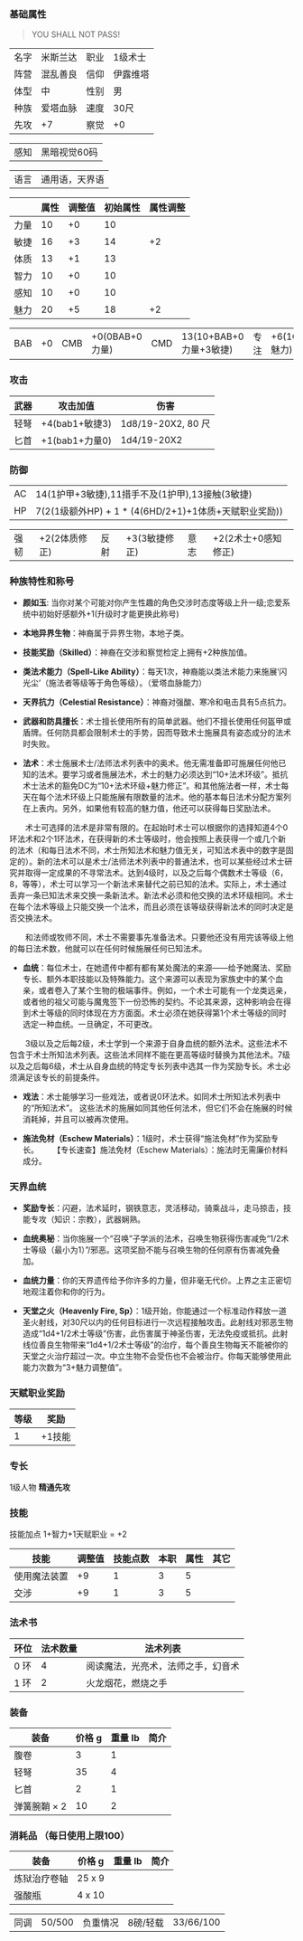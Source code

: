 ### 基础属性
> YOU SHALL NOT PASS!

<table>
  <tr>
      <td>名字</td>
      <td>米斯兰达</td>
      <td>职业</td>
      <td>1级术士</td>
  </tr>
  <tr>
      <td>阵营</td>
      <td>混乱善良</td>
      <td>信仰</td>
      <td>伊露维塔</td>
  </tr>
  <tr>
      <td>体型</td>
      <td>中</td>
      <td>性别</td>
      <td>男</td>
  </tr>
  <tr>
      <td>种族</td>
      <td>爱塔血脉</td>
      <td>速度</td>
      <td>30尺</td>
  </tr>
  <tr>
      <td>先攻</td>
      <td>+7</td>
      <td>察觉</td>
      <td>+0</td>
  </tr>
</table>
<table>
  <tr>
      <td>感知</td>
      <td>黑暗视觉60码</td>
  </tr>
</table>
<table>
    <tr>
        <td>语言</td>
        <td>通用语，天界语</td>
    </tr>
</table>

|      | 属性 | 调整值 | 初始属性 | 属性调整 |
| ---- | ---- | ------ | -------- | -------- |
| 力量 |  10  |   +0   |   10    |
| 敏捷 |  16  |   +3   |   14    | +2
| 体质 |  13  |   +1   |   13    |
| 智力 |  10  |   +0   |   10    |
| 感知 |  10  |   +0   |   10    |
| 魅力 |  20  |   +5   |   18    | +2

<table>
    <tr>
        <td>BAB</td>
        <td>+0</td>
	    <td>CMB</td>
        <td>+0(0BAB+0力量)</td>
		<td>CMD</td>
        <td>13(10+BAB+0力量+3敏捷)</td>
        <td>专注</td>
        <td>+6(1CL+5魅力)</td>
    </tr>
</table>

### 攻击

| 武器         | 攻击加值           | 伤害          |
| ------------ | ------------------ | ------------- |
| 轻弩 | +4(bab1+敏捷3)       | 1d8/19-20X2, 80 尺 |
| 匕首 | +1(bab1+力量0)       | 1d4/19-20X2 |

### 防御

<table>
    <tr>
        <td>AC</td>
        <td>14(1护甲+3敏捷),11措手不及(1护甲),13接触(3敏捷)</td>
    </tr>
    <tr>
        <td>HP</td>
        <td>7(2(1级额外HP) + 1 * (4(6HD/2+1)+1体质+天赋职业奖励))</td>
    </tr>
</table>
<table>
    <tr>
        <td>强韧</td>
        <td>+2(2体质修正)</td>
	    <td>反射</td>
        <td>+3(3敏捷修正)</td>
	    <td>意志</td>
        <td>+2(2术士+0感知修正)</td>
    </tr>
</table>


### 种族特性和称号

- **颜如玉**: 当你对某个可能对你产生性趣的角色交涉时态度等级上升一级;恋爱系统中初始好感额外+1(升级时才能更换此称号)

- **本地异界生物**：神裔属于异界生物，本地子类。

- **技能奖励（Skilled）**：神裔在交涉和察觉检定上拥有+2种族加值。

- **类法术能力（Spell-Like Ability）**：每天1次，神裔能以类法术能力来施展‘闪光尘’（施法者等级等于角色等级）。（爱塔血脉能力）

- **天界抗力（Celestial Resistance）**：神裔对强酸、寒冷和电击具有5点抗力。

- **武器和防具擅长**：术士擅长使用所有的简单武器。他们不擅长使用任何盔甲或盾牌。任何防具都会限制术士的手势，因而导致术士施展具有姿态成分的法术时失败。

- **法术**：术士施展术士/法师法术列表中的奥术。他无需准备即可施展任何他已知的法术。要学习或者施展法术，术士的魅力必须达到“10+法术环级”。抵抗术士法术的豁免DC为“10+法术环级+魅力修正”。和其他施法者一样，术士每天在每个法术环级上只能施展有限数量的法术。他的基本每日法术分配方案列在上表内。另外，如果他有较高的魅力值，他还可以获得每日奖励法术。

　　术士可选择的法术是非常有限的。在起始时术士可以根据你的选择知道4个0环法术和2个1环法术，在获得新的术士等级时，他会按照上表获得一个或几个新的法术（和每日法术不同，术士所知法术和魅力值无关，可知法术表中的数字是固定的）。新的法术可以是术士/法师法术列表中的普通法术，也可以某些经过术士研究并取得一定成果的不寻常法术。达到4级时，以及之后每个偶数术士等级（6，8，等等），术士可以学习一个新法术来替代之前已知的法术。实际上，术士通过丢弃一条已知法术来交换一条新法术。新法术必须和他交换的法术环级相同。术士在每个法术等级上只能交换一个法术，而且必须在该等级获得新法术的同时决定是否交换法术。

　　和法师或牧师不同，术士不需要事先准备法术。只要他还没有用完该等级上他的每日法术数，他就可以在任何时候施展任何已知法术。

- **血统**：每位术士，在她遗传中都有都有某处魔法的来源——给予她魔法、奖励专长、额外本职技能以及特殊能力。这个来源可以表现为家族史中的某个血亲，或者卷入了某个生物的极端事件。例如，一个术士可能有一个龙类远亲，或者他的祖父可能与魔鬼签下一份恐怖的契约。不论其来源，这种影响会在得到术士等级的同时体现在方方面面。术士必须在她获得第1个术士等级的同时选定一种血统。一旦确定，不可更改。

　　3级以及之后每2级，术士学到一个来源于自身血统的额外法术。这些法术不包含于术士所知法术列表。这些法术同样不能在更高等级时替换为其他法术。7级以及之后每6级，术士从自身血统的特定专长列表中选其一作为奖励专长。术士必须满足该专长的前提条件。

- **戏法**：术士能够学习一些戏法，或者说0环法术。如同术士所知法术列表中的“所知法术”。 这些法术的施展如同其他任何法术，但它们不会在施展的时候消耗掉，并且可以被再次使用。

- **施法免材（Eschew Materials）**：1级时，术士获得“施法免材”作为奖励专长。
　　【专长速查】施法免材（Eschew Materials）：施法时无需廉价材料成分。

### **天界血统**

- **奖励专长**：闪避，法术延时，钢铁意志，灵活移动，骑乘战斗，走马掠击，技能专攻（知识：宗教），武器娴熟。

- **血统奥秘**：当你施展一个“召唤”子学派的法术，召唤生物获得伤害减免“1/2术士等级（最小为1）”/邪恶。这项奖励不能与召唤生物的任何原有伤害减免叠加。

- **血统力量**：你的天界遗传给予你许多的力量，但非毫无代价。上界之主正密切地观注着你和你的行为。

- **天堂之火（Heavenly Fire, Sp）**：1级开始，你能通过一个标准动作释放一道圣火射线，对30尺以内的任何目标进行一次远程接触攻击。此射线对邪恶生物造成“1d4+1/2术士等级”伤害，此伤害属于神圣伤害，无法免疫或抵抗。此射线位善良生物带来“1d4+1/2术士等级”的治疗，每个善良生物每天不能被你的天堂之火治疗超过一次。中立生物不会受伤也不会被治疗。你每天能够使用此能力次数为“3+魅力调整值”。

### 天赋职业奖励
| 等级         | 奖励          |
| --- | ------------------ |
| 1 | +1技能 |

### 专长

1级人物 **精通先攻** 

### 技能

技能加点 1+智力+1天赋职业 = +2

| 技能       | 调整值 | 技能点数 | 本职 | 属性 | 其它     |
| ---------- | ------ | -------- | ---- | ---- | -------- |
| 使用魔法装置 |   +9   |    1    |  3  |  5  |
| 交涉 | +9     |   1     |  3  |  5  |

### 法术书

| 环位 | 法术数量 | 法术列表 |
| ---- | ------------ | ------------------------ |
| 0 环 | 4 | 阅读魔法，光亮术，法师之手，幻音术
| 1 环 | 2 | 火龙烟花，燃烧之手

### 装备

| 装备         | 价格 g | 重量 lb | 简介 |
| ------------ | ------ | ------- | ---- |
| 腹卷 | 3    | 1      |
| 轻弩 | 35    | 4       |
| 匕首 | 2    | 1       |
| 弹簧腕鞘 × 2| 10 | 2 |

### 消耗品 （每日使用上限100）

| 装备         | 价格 g | 重量 lb | 简介 |
| ------------ | ------ | ------- | ---- |
| 炼狱治疗卷轴 | 25 x 9 |
| 强酸瓶 | 4 x 10 |

<table>
    <tr>
        <td>同调</td>
        <td>50/500</td>
        <td>负重情况</td>
        <td>8磅/轻载</td>
        <td>33/66/100</td>
    </tr>
</table>
